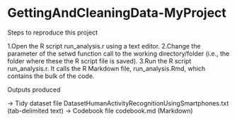 # GettingAndCleaningData-MyProject
Steps to reproduce this project

1.Open the R script run_analysis.r using a text editor.
2.Change the parameter of the setwd function call to the working directory/folder (i.e., the folder where these the R script file is saved).
3.Run the R script run_analysis.r. It calls the R Markdown file, run_analysis.Rmd, which contains the bulk of the code.

Outputs produced

-> Tidy dataset file DatasetHumanActivityRecognitionUsingSmartphones.txt (tab-delimited text)
-> Codebook file codebook.md (Markdown)
